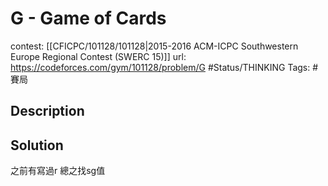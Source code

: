 # G - Game of Cards

contest: [[CFICPC/101128/101128|2015-2016 ACM-ICPC Southwestern Europe Regional Contest (SWERC 15)]]
url: https://codeforces.com/gym/101128/problem/G
#Status/THINKING 
Tags: #賽局

## Description

## Solution

之前有寫過r
總之找sg值